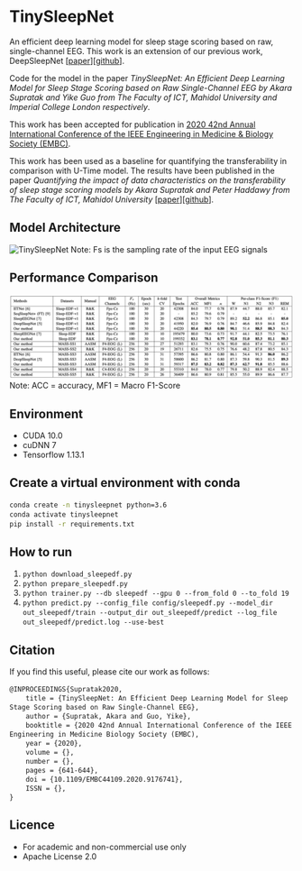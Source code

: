 # TinySleepNet

An efficient deep learning model for sleep stage scoring based on raw, single-channel EEG. This work is an extension of our previous work, DeepSleepNet [[paper](http://ieeexplore.ieee.org/document/7961240/)][[github](https://github.com/akaraspt/deepsleepnet)].

Code for the model in the paper *TinySleepNet: An Efficient Deep Learning Model for Sleep Stage Scoring based on Raw Single-Channel EEG by Akara Supratak and Yike Guo from The Faculty of ICT, Mahidol University and Imperial College London respectively*.

This work has been accepted for publication in [2020 42nd Annual International Conference of the IEEE Engineering in Medicine & Biology Society (EMBC)](https://ieeexplore.ieee.org/document/9176741).

This work has been used as a baseline for quantifying the transferability in comparison with U-Time model. The results have been published in the paper *Quantifying the impact of data characteristics on the transferability of sleep stage scoring models by Akara Supratak and Peter Haddawy from The Faculty of ICT, Mahidol University* [[paper](https://www-sciencedirect-com.ejournal.mahidol.ac.th/science/article/pii/S0933365723000544)][[github](https://github.com/akaraspt/transferability_sleep)].

## Model Architecture
![TinySleepNet](./img/tinysleepnet.png)
Note: Fs is the sampling rate of the input EEG signals

## Performance Comparison
![Performance Comparison](./img/compare_performance.png)
Note: ACC = accuracy, MF1 = Macro F1-Score


## Environment

* CUDA 10.0
* cuDNN 7
* Tensorflow 1.13.1

## Create a virtual environment with conda

```bash
conda create -n tinysleepnet python=3.6
conda activate tinysleepnet
pip install -r requirements.txt
```

## How to run

1. `python download_sleepedf.py`
1. `python prepare_sleepedf.py`
1. `python trainer.py --db sleepedf --gpu 0 --from_fold 0 --to_fold 19`
1. `python predict.py --config_file config/sleepedf.py --model_dir out_sleepedf/train --output_dir out_sleepedf/predict --log_file out_sleepedf/predict.log --use-best`

## Citation
If you find this useful, please cite our work as follows:

    @INPROCEEDINGS{Supratak2020,
        title = {TinySleepNet: An Efficient Deep Learning Model for Sleep Stage Scoring based on Raw Single-Channel EEG},
        author = {Supratak, Akara and Guo, Yike},
        booktitle = {2020 42nd Annual International Conference of the IEEE Engineering in Medicine Biology Society (EMBC),
        year = {2020},
        volume = {}, 
        number = {}, 
        pages = {641-644}, 
        doi = {10.1109/EMBC44109.2020.9176741}, 
        ISSN = {}, 
    }

## Licence
- For academic and non-commercial use only
- Apache License 2.0
